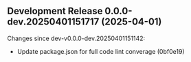 ## Development Release 0.0.0-dev.20250401151717 (2025-04-01)

Changes since dev-v0.0.0-dev.20250401151142:
* Update package.json for full code lint converage (0bf0e19)
